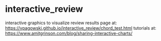 # interactive_review
interactive graphics to visualize review results
page at: https://vpagowski.github.io/interactive_review/chord_test.html
tutorials at: https://www.amitgrinson.com/blog/sharing-interactive-charts/

